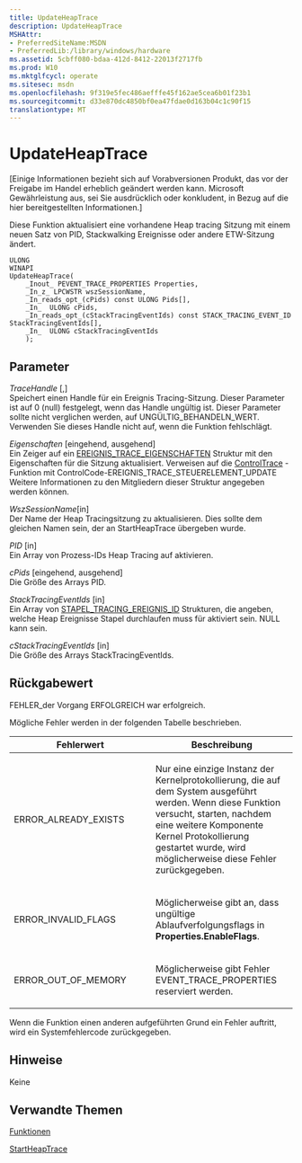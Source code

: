 ```yaml
---
title: UpdateHeapTrace
description: UpdateHeapTrace
MSHAttr:
- PreferredSiteName:MSDN
- PreferredLib:/library/windows/hardware
ms.assetid: 5cbff080-bdaa-412d-8412-22013f2717fb
ms.prod: W10
ms.mktglfcycl: operate
ms.sitesec: msdn
ms.openlocfilehash: 9f319e5fec486aefffe45f162ae5cea6b01f23b1
ms.sourcegitcommit: d33e870dc4850bf0ea47fdae0d163b04c1c90f15
translationtype: MT
---
```

# <a name="updateheaptrace"></a>UpdateHeapTrace


\[Einige Informationen bezieht sich auf Vorabversionen Produkt, das vor der Freigabe im Handel erheblich geändert werden kann. Microsoft Gewährleistung aus, sei Sie ausdrücklich oder konkludent, in Bezug auf die hier bereitgestellten Informationen.\]

Diese Funktion aktualisiert eine vorhandene Heap tracing Sitzung mit einem neuen Satz von PID, Stackwalking Ereignisse oder andere ETW-Sitzung ändert.

``` syntax
ULONG
WINAPI
UpdateHeapTrace(
    _Inout_ PEVENT_TRACE_PROPERTIES Properties,
    _In_z_ LPCWSTR wszSessionName,
    _In_reads_opt_(cPids) const ULONG Pids[],
    _In_  ULONG cPids,
    _In_reads_opt_(cStackTracingEventIds) const STACK_TRACING_EVENT_ID StackTracingEventIds[],
    _In_  ULONG cStackTracingEventIds
    );
```

## <a name="parameters"></a>Parameter


<a href="" id="tracehandle--out-"></a>*TraceHandle* \[,\]  
Speichert einen Handle für ein Ereignis Tracing-Sitzung. Dieser Parameter ist auf 0 (null) festgelegt, wenn das Handle ungültig ist. Dieser Parameter sollte nicht verglichen werden, auf UNGÜLTIG\_BEHANDELN\_WERT. Verwenden Sie dieses Handle nicht auf, wenn die Funktion fehlschlägt.

<a href="" id="properties--in--out-"></a>*Eigenschaften* \[eingehend, ausgehend\]  
Ein Zeiger auf ein [EREIGNIS\_TRACE\_EIGENSCHAFTEN](https://msdn.microsoft.com/library/windows/desktop/aa363784.aspx) Struktur mit den Eigenschaften für die Sitzung aktualisiert. Verweisen auf die [ControlTrace](https://msdn.microsoft.com/library/windows/desktop/aa363696.aspx) -Funktion mit ControlCode-EREIGNIS\_TRACE\_STEUERELEMENT\_UPDATE Weitere Informationen zu den Mitgliedern dieser Struktur angegeben werden können.

<a href="" id="wszsessionname-in-"></a>*WszSessionName*\[in\]  
Der Name der Heap Tracingsitzung zu aktualisieren. Dies sollte dem gleichen Namen sein, der an StartHeapTrace übergeben wurde.

<a href="" id="pids--in-"></a>*PID* \[in\]  
Ein Array von Prozess-IDs Heap Tracing auf aktivieren.

<a href="" id="cpids--in--out-"></a>*cPids* \[eingehend, ausgehend\]  
Die Größe des Arrays PID.

<a href="" id="stacktracingeventids--in-"></a>*StackTracingEventIds* \[in\]  
Ein Array von [STAPEL\_TRACING\_EREIGNIS\_ID](https://msdn.microsoft.com/library/windows/hardware/dn631805.aspx) Strukturen, die angeben, welche Heap Ereignisse Stapel durchlaufen muss für aktiviert sein. NULL kann sein.

<a href="" id="cstacktracingeventids--in-"></a>*cStackTracingEventIds* \[in\]  
Die Größe des Arrays StackTracingEventIds.

## <a name="return-value"></a>Rückgabewert


FEHLER\_der Vorgang ERFOLGREICH war erfolgreich.

Mögliche Fehler werden in der folgenden Tabelle beschrieben.

<table>
<colgroup>
<col width="50%" />
<col width="50%" />
</colgroup>
<thead>
<tr class="header">
<th>Fehlerwert</th>
<th>Beschreibung</th>
</tr>
</thead>
<tbody>
<tr class="odd">
<td><p>ERROR_ALREADY_EXISTS</p></td>
<td><p>Nur eine einzige Instanz der Kernelprotokollierung, die auf dem System ausgeführt werden. Wenn diese Funktion versucht, starten, nachdem eine weitere Komponente Kernel Protokollierung gestartet wurde, wird möglicherweise diese Fehler zurückgegeben.</p></td>
</tr>
<tr class="even">
<td><p>ERROR_INVALID_FLAGS</p></td>
<td><p>Möglicherweise gibt an, dass ungültige Ablaufverfolgungsflags in <strong>Properties.EnableFlags</strong>.</p></td>
</tr>
<tr class="odd">
<td><p>ERROR_OUT_OF_MEMORY</p></td>
<td><p>Möglicherweise gibt Fehler EVENT_TRACE_PROPERTIES reserviert werden.</p></td>
</tr>
</tbody>
</table>

 

Wenn die Funktion einen anderen aufgeführten Grund ein Fehler auftritt, wird ein Systemfehlercode zurückgegeben.

## <a name="remarks"></a>Hinweise


Keine

## <a name="related-topics"></a>Verwandte Themen


[Funktionen](functions-wpa.md)

[StartHeapTrace](startheaptrace.md)

 

 







